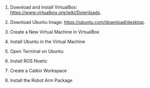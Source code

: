 1. Download and Install VirtualBox:
https://www.virtualbox.org/wiki/Downloads.

2. Download Ubuntu Image:
https://ubuntu.com/download/desktop.

3. Create a New Virtual Machine in VirtualBox

4. Install Ubuntu in the Virtual Machine

5. Open Terminal on Ubuntu

6. Install ROS Noetic

7. Create a Catkin Workspace

8. Install the Robot Arm Package



